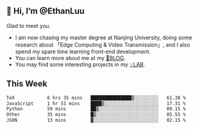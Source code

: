 ## 👋 Hi, I’m @EthanLuu

Glad to meet you.

- I am now chasing my master degree at Nanjing University, doing some research about 「Edge Computing & Video Transmission」, and I also spend my spare time learning front-end development.
- You can learn more about me at my [📝BLOG](https://blog.ethanloo.cn).
- You may find some interesting projects in my [💡LAB](https://lab.ethanloo.cn).

## This Week
<!--START_SECTION:waka-->

```txt
TeX            6 hrs 35 mins   ███████████████▒░░░░░░░░░   61.38 %
JavaScript     1 hr 51 mins    ████▒░░░░░░░░░░░░░░░░░░░░   17.31 %
Python         59 mins         ██▒░░░░░░░░░░░░░░░░░░░░░░   09.15 %
Other          35 mins         █▒░░░░░░░░░░░░░░░░░░░░░░░   05.55 %
JSON           13 mins         ▓░░░░░░░░░░░░░░░░░░░░░░░░   02.15 %
```

<!--END_SECTION:waka-->
